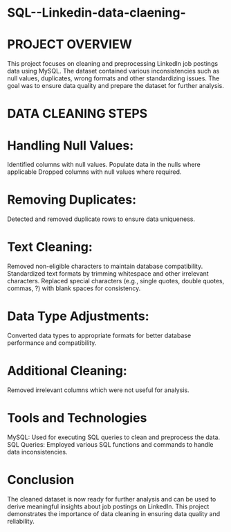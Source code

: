# SQL--Linkedin-data-claening-

# PROJECT OVERVIEW

This project focuses on cleaning and preprocessing LinkedIn job postings data using MySQL. The dataset contained various inconsistencies such as null values, duplicates, wrong formats and other standardizing issues. The goal was to ensure data quality and prepare the dataset for further analysis.

# DATA CLEANING STEPS

# Handling Null Values:

Identified columns with null values.
Populate data in the nulls where applicable
Dropped columns with null values where required.

# Removing Duplicates:

Detected and removed duplicate rows to ensure data uniqueness.

# Text Cleaning:

Removed non-eligible characters to maintain database compatibility.
Standardized text formats by trimming whitespace and other irrelevant characters.
Replaced special characters (e.g., single quotes, double quotes, commas, ?) with blank spaces for consistency.

# Data Type Adjustments:

Converted data types to appropriate formats for better database performance and compatibility.

# Additional Cleaning:
Removed irrelevant columns which were not useful for analysis.

# Tools and Technologies

MySQL: Used for executing SQL queries to clean and preprocess the data.
SQL Queries: Employed various SQL functions and commands to handle data inconsistencies.

# Conclusion

The cleaned dataset is now ready for further analysis and can be used to derive meaningful insights about job postings on LinkedIn. This project demonstrates the importance of data cleaning in ensuring data quality and reliability.
